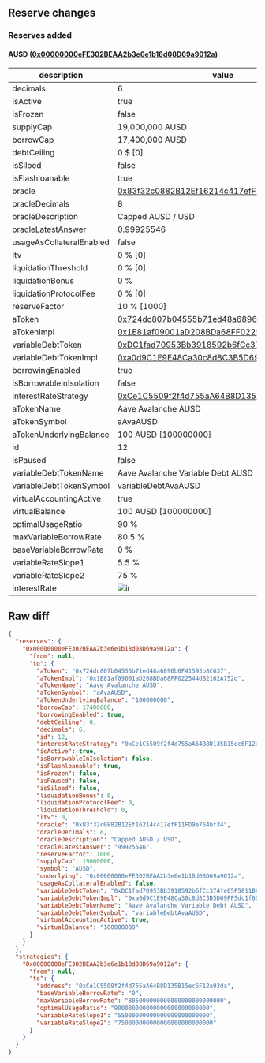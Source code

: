 ## Reserve changes

### Reserves added

#### AUSD ([0x00000000eFE302BEAA2b3e6e1b18d08D69a9012a](https://snowtrace.io/address/0x00000000eFE302BEAA2b3e6e1b18d08D69a9012a))

| description | value |
| --- | --- |
| decimals | 6 |
| isActive | true |
| isFrozen | false |
| supplyCap | 19,000,000 AUSD |
| borrowCap | 17,400,000 AUSD |
| debtCeiling | 0 $ [0] |
| isSiloed | false |
| isFlashloanable | true |
| oracle | [0x83f32c0882B12Ef16214c417efF11FD9e764bf34](https://snowtrace.io/address/0x83f32c0882B12Ef16214c417efF11FD9e764bf34) |
| oracleDecimals | 8 |
| oracleDescription | Capped AUSD / USD |
| oracleLatestAnswer | 0.99925546 |
| usageAsCollateralEnabled | false |
| ltv | 0 % [0] |
| liquidationThreshold | 0 % [0] |
| liquidationBonus | 0 % |
| liquidationProtocolFee | 0 % [0] |
| reserveFactor | 10 % [1000] |
| aToken | [0x724dc807b04555b71ed48a6896b6F41593b8C637](https://snowtrace.io/address/0x724dc807b04555b71ed48a6896b6F41593b8C637) |
| aTokenImpl | [0x1E81af09001aD208BDa68FF022544dB2102A752d](https://snowtrace.io/address/0x1E81af09001aD208BDa68FF022544dB2102A752d) |
| variableDebtToken | [0xDC1fad70953Bb3918592b6fCc374fe05F5811B6a](https://snowtrace.io/address/0xDC1fad70953Bb3918592b6fCc374fe05F5811B6a) |
| variableDebtTokenImpl | [0xa0d9C1E9E48Ca30c8d8C3B5D69FF5dc1f6DFfC24](https://snowtrace.io/address/0xa0d9C1E9E48Ca30c8d8C3B5D69FF5dc1f6DFfC24) |
| borrowingEnabled | true |
| isBorrowableInIsolation | false |
| interestRateStrategy | [0xCe1C5509f2f4d755aA64B8D135B15ec6F12a93da](https://snowtrace.io/address/0xCe1C5509f2f4d755aA64B8D135B15ec6F12a93da) |
| aTokenName | Aave Avalanche AUSD |
| aTokenSymbol | aAvaAUSD |
| aTokenUnderlyingBalance | 100 AUSD [100000000] |
| id | 12 |
| isPaused | false |
| variableDebtTokenName | Aave Avalanche Variable Debt AUSD |
| variableDebtTokenSymbol | variableDebtAvaAUSD |
| virtualAccountingActive | true |
| virtualBalance | 100 AUSD [100000000] |
| optimalUsageRatio | 90 % |
| maxVariableBorrowRate | 80.5 % |
| baseVariableBorrowRate | 0 % |
| variableRateSlope1 | 5.5 % |
| variableRateSlope2 | 75 % |
| interestRate | ![ir](https://dash.onaave.com/api/static?variableRateSlope1=55000000000000000000000000&variableRateSlope2=750000000000000000000000000&optimalUsageRatio=900000000000000000000000000&baseVariableBorrowRate=0&maxVariableBorrowRate=805000000000000000000000000) |


## Raw diff

```json
{
  "reserves": {
    "0x00000000eFE302BEAA2b3e6e1b18d08D69a9012a": {
      "from": null,
      "to": {
        "aToken": "0x724dc807b04555b71ed48a6896b6F41593b8C637",
        "aTokenImpl": "0x1E81af09001aD208BDa68FF022544dB2102A752d",
        "aTokenName": "Aave Avalanche AUSD",
        "aTokenSymbol": "aAvaAUSD",
        "aTokenUnderlyingBalance": "100000000",
        "borrowCap": 17400000,
        "borrowingEnabled": true,
        "debtCeiling": 0,
        "decimals": 6,
        "id": 12,
        "interestRateStrategy": "0xCe1C5509f2f4d755aA64B8D135B15ec6F12a93da",
        "isActive": true,
        "isBorrowableInIsolation": false,
        "isFlashloanable": true,
        "isFrozen": false,
        "isPaused": false,
        "isSiloed": false,
        "liquidationBonus": 0,
        "liquidationProtocolFee": 0,
        "liquidationThreshold": 0,
        "ltv": 0,
        "oracle": "0x83f32c0882B12Ef16214c417efF11FD9e764bf34",
        "oracleDecimals": 8,
        "oracleDescription": "Capped AUSD / USD",
        "oracleLatestAnswer": "99925546",
        "reserveFactor": 1000,
        "supplyCap": 19000000,
        "symbol": "AUSD",
        "underlying": "0x00000000eFE302BEAA2b3e6e1b18d08D69a9012a",
        "usageAsCollateralEnabled": false,
        "variableDebtToken": "0xDC1fad70953Bb3918592b6fCc374fe05F5811B6a",
        "variableDebtTokenImpl": "0xa0d9C1E9E48Ca30c8d8C3B5D69FF5dc1f6DFfC24",
        "variableDebtTokenName": "Aave Avalanche Variable Debt AUSD",
        "variableDebtTokenSymbol": "variableDebtAvaAUSD",
        "virtualAccountingActive": true,
        "virtualBalance": "100000000"
      }
    }
  },
  "strategies": {
    "0x00000000eFE302BEAA2b3e6e1b18d08D69a9012a": {
      "from": null,
      "to": {
        "address": "0xCe1C5509f2f4d755aA64B8D135B15ec6F12a93da",
        "baseVariableBorrowRate": "0",
        "maxVariableBorrowRate": "805000000000000000000000000",
        "optimalUsageRatio": "900000000000000000000000000",
        "variableRateSlope1": "55000000000000000000000000",
        "variableRateSlope2": "750000000000000000000000000"
      }
    }
  }
}
```